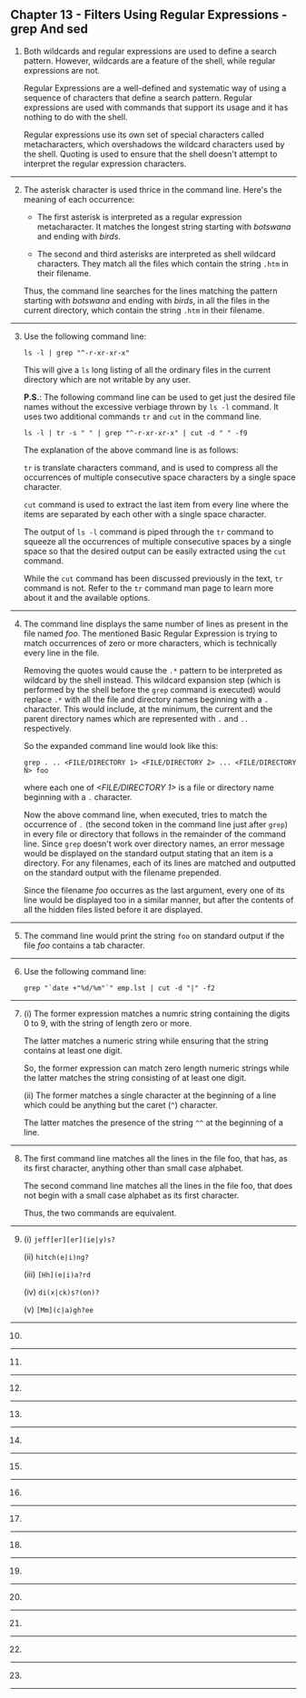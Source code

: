 ##  Chapter 13 - Filters Using Regular Expressions - grep And sed

01. Both wildcards and regular expressions are used to define a search pattern. However, wildcards are a feature of the shell, while regular expressions are not.

    Regular Expressions are a well-defined and systematic way of using a sequence of characters that define a search pattern. Regular expressions are used with commands that support its usage and it has nothing to do with the shell.

    Regular expressions use its own set of special characters called metacharacters, which overshadows the wildcard characters used by the shell. Quoting is used to ensure that the shell doesn't attempt to interpret the regular expression characters.

---

02. The asterisk character is used thrice in the command line. Here's the meaning of each occurrence:

    -   The first asterisk is interpreted as a regular expression metacharacter. It matches the longest string starting with _botswana_ and ending with _birds_.

    -   The second and third asterisks are interpreted as shell wildcard characters. They match all the files which contain the string `.htm` in their filename.

    Thus, the command line searches for the lines matching the pattern starting with _botswana_ and ending with _birds_, in all the files in the current directory, which contain the string `.htm` in their filename.

---

03. Use the following command line:

    `ls -l | grep "^-r-xr-xr-x"`

    This will give a `ls` long listing of all the ordinary files in the current directory which are not writable by any user.

    **P.S.**: The following command line can be used to get just the desired file names without the excessive verbiage thrown by `ls -l` command. It uses two additional commands `tr` and `cut` in the command line.

    `ls -l | tr -s " " | grep "^-r-xr-xr-x" | cut -d " " -f9`

    The explanation of the above command line is as follows:

    `tr` is translate characters command, and is used to compress all the occurrences of multiple consecutive space characters by a single space character.

    `cut` command is used to extract the last item from every line where the items are separated by each other with a single space character.

    The output of `ls -l` command is piped through the `tr` command to squeeze all the occurrences of multiple consecutive spaces by a single space so that the desired output can be easily extracted using the `cut` command.

    While the `cut` command has been discussed previously in the text, `tr` command is not. Refer to the `tr` command man page to learn more about it and the available options.

---

04. The command line displays the same number of lines as present in the file named _foo_. The mentioned Basic Regular Expression is trying to match occurrences of zero or more characters, which is technically every line in the file.

    Removing the quotes would cause the `.*` pattern to be interpreted as wildcard by the shell instead. This wildcard expansion step (which is performed by the shell before the `grep` command is executed) would replace `.*` with all the file and directory names beginning with a `.` character. This would include, at the minimum, the current and the parent directory names which are represented with `.` and `..` respectively.

    So the expanded command line would look like this:

    `grep . .. <FILE/DIRECTORY 1> <FILE/DIRECTORY 2> ... <FILE/DIRECTORY N> foo`

    where each one of _<FILE/DIRECTORY 1>_ is a file or directory name beginning with a `.` character.

    Now the above command line, when executed, tries to match the occurrence of `.` (the second token in the command line just after `grep`) in every file or directory that follows in the remainder of the command line. Since `grep` doesn't work over directory names, an error message would be displayed on the standard output stating that an item is a directory. For any filenames, each of its lines are matched and outputted on the standard output with the filename prepended.

    Since the filename _foo_ occurres as the last argument, every one of its line would be displayed too in a similar manner, but after the contents of all the hidden files listed before it are displayed.

---

05. The command line would print the string `foo` on standard output if the file _foo_ contains a tab character.

---

06. Use the following command line:

    ```grep "`date +"%d/%m"`" emp.lst | cut -d "|" -f2```

---

07. (i) The former expression matches a numric string containing the digits 0 to 9, with the string of length zero or more.

    The latter matches a numeric string while ensuring that the string contains at least one digit.

    So, the former expression can match zero length numeric strings while the latter matches the string consisting of at least one digit.

    (ii) The former matches a single character at the beginning of a line which could be anything but the caret (`^`) character.

    The latter matches the presence of the string `^^` at the beginning of a line.

---

08. The first command line matches all the lines in the file foo, that has, as its first character, anything other than small case alphabet.

    The second command line matches all the lines in the file foo, that does not begin with a small case alphabet as its first character.

    Thus, the two commands are equivalent.

---

09. (i) `jeff[er][er](ie|y)s?`

    (ii) `hitch(e|i)ng?`

    (iii) `[Hh](e|i)a?rd`

    (iv) `di(x|ck)s?(on)?`

    (v) `[Mm](c|a)gh?ee`

---

10. 

---

11. 

---

12. 

---

13. 

---

14. 

---

15. 

---

16. 

---

17. 

---

18. 

---

19. 

---

20. 

---

21. 

---

22. 

---

23. 

---
